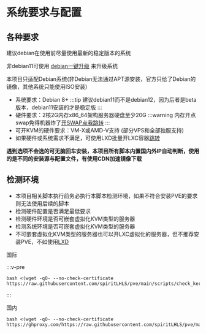 # 系统要求与配置

## 各种要求

建议debian在使用前尽量使用最新的稳定版本的系统

非debian11可使用 [debian一键升级](https://github.com/spiritLHLS/one-click-installation-script#%E4%B8%80%E9%94%AE%E5%8D%87%E7%BA%A7%E4%BD%8E%E7%89%88%E6%9C%ACdebian%E4%B8%BAdebian11) 来升级系统

本项目只适配Debian系统(非Debian无法通过APT源安装，官方只给了Debian的镜像，其他系统只能使用ISO安装)

- 系统要求：Debian 8+
:::tip
建议debian11而不是debian12，因为后者是beta版本，debian11安装的才是稳定版
:::
- 硬件要求：2核2G内存x86_64架构服务器硬盘至少20G
:::warning
内存开点swap免得机器炸了[开SWAP点我跳转](https://github.com/spiritLHLS/addswap)
:::
- 可开KVM的硬件要求：VM-X或AMD-V支持 (部分VPS和全部独服支持)
- 如果硬件或系统需求不满足，可使用LXD批量开LXC容器[跳转](https://github.com/spiritLHLS/lxc)

**遇到选项不会选的可无脑回车安装，本项目所有脚本内置国内外IP自动判断，使用的是不同的安装源与配置文件，有使用CDN加速镜像下载**

## 检测环境

- 本项目相关脚本执行前务必执行本脚本检测环境，如果不符合安装PVE的要求则无法使用后续的脚本
- 检测硬件配置是否满足最低要求
- 检测硬件环境是否可嵌套虚拟化KVM类型的服务器
- 检测系统环境是否可嵌套虚拟化KVM类型的服务器
- 不可嵌套虚拟化KVM类型的服务器也可以开LXC虚拟化的服务器，但不推荐安装PVE，不如使用[LXD](https://github.com/spiritLHLS/lxc)

国际

:::v-pre
```
bash <(wget -qO- --no-check-certificate https://raw.githubusercontent.com/spiritLHLS/pve/main/scripts/check_kernal.sh)
```
:::

国内

```
bash <(wget -qO- --no-check-certificate https://ghproxy.com/https://raw.githubusercontent.com/spiritLHLS/pve/main/scripts/check_kernal.sh)
```
